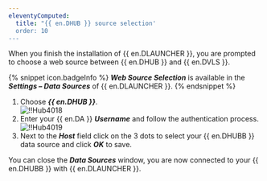```yaml
---
eleventyComputed:
  title: "{{ en.DHUB }} source selection'
  order: 10
---
```

When you finish the installation of {{ en.DLAUNCHER }}, you are prompted to choose a web source between {{ en.DHUB }} and {{ en.DVLS }}.  

{% snippet icon.badgeInfo %} 
***Web Source Selection*** is available in the ***Settings – Data Sources*** of {{ en.DLAUNCHER }}. 
{% endsnippet %}
 
1. Choose ***{{ en.DHUB }}***.  
![!!Hub4018](https://webdevolutions.azureedge.net/docs/en/hub/Hub4018.png) 
1. Enter your {{ en.DA }} ***Username*** and follow the authentication process.  
![!!Hub4019](https://webdevolutions.azureedge.net/docs/en/hub/Hub4019.png) 
1. Next to the ***Host*** field click on the 3 dots to select your {{ en.DHUBB }} data source and click ***OK*** to save.  

You can close the ***Data Sources*** window, you are now connected to your {{ en.DHUBB }} with {{ en.DLAUNCHER }}.
